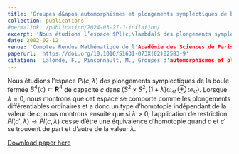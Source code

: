 ```yaml
---
title: 'Groupes d&apos automorphismes et plongements symplectiques de boules dans les variétés rationnelles'
collection: publications
#permalink: /publication/2024-03-27-J-inflation/ 
excerpt: 'Nous étudions l’espace $Pl(c,\lambda)$ des plongements symplectiques de la boule fermée $B^4(c) \subset\mathbf{R}^4$ de capacité $c$ dans $(S^2 \times S^2,(1+\lambda)\omega_{st}\oplus\omega_{st})$.'
date: 2002-02-12
venue: 'Comptes Rendus Mathématique de l'Académie des Sciences de Paris'
paperurl: 'https://doi.org/10.1016/S1631-073X(02)02583-9'
citation: 'Lalonde, F., Pinsonnault, M., Groupes d'automorphismes et plongements symplectiques de boules dans les variétés rationnelles. C. R. Math. Acad. Sci. Paris 335 (2002), no.11, 931–934.'
---
```

Nous étudions l’espace $Pl(c,\lambda)$ des plongements symplectiques de la boule fermée $B^4(c)\subset\mathbf{R}^4$ de capacité $c$ dans $(S^2\times S^2,(1+\lambda)\omega_{st}\oplus\omega_{st})$. Lorsque $\lambda = 0$, nous montrons que cet espace se comporte comme les plongements différentiables ordinaires et a donc un type d’homotopie indépendant de la valeur de $c$; nous montrons ensuite que si $\lambda>0$, l’application de restriction $Pl(c',\lambda)\to Pl(c,\lambda)$ cesse d’être une équivalence d’homotopie quand $c$ et $c'$ se trouvent de part et d’autre de la valeur $\lambda$.

[Download paper here](https://doi.org/10.1016/S1631-073X(02)02583-9)
